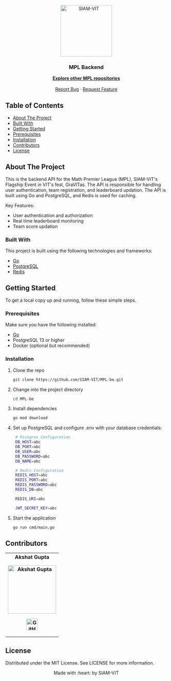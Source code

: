<p align="center"><img src="https://imgur.com/Vp4LWt0.png" width=160 title="SIAM-VIT" alt="SIAM-VIT"></a>
</p>
<div align="center">
  <h3 align="center">MPL Backend</h3>

  <p align="center">
    <a href="https://github.com/orgs/SIAM-VIT/repositories?q=mpl"><strong>Explore other MPL repositories</strong></a>
    <br />
    <br />
    <a href="https://github.com/SIAM-VIT/MPL-be/issues">Report Bug</a>
    ·
    <a href="https://github.com/SIAM-VIT/MPL-be/issues">Request Feature</a>
  </p>
</div>

<!-- TABLE OF CONTENTS -->

## Table of Contents

- [About The Project](#about-the-project)
- [Built With](#built-with)
- [Getting Started](#getting-started)
- [Prerequisites](#prerequisites)
- [Installation](#installation)
- [Contributors](#contributors)
- [License](#license)

<!-- ABOUT THE PROJECT -->

## About The Project

This is the backend API for the Math Premier League (MPL), SIAM-VIT's Flagship Event in VIT's fest, GraVITas. The API is responsible for handling user authentication, team registration, and leaderboard updation. The API is built using Go and PostgreSQL, and Redis is used for caching.

Key Features:

- User authentication and authorization
- Real time leaderboard monitoring
- Team score updation

### Built With

This project is built using the following technologies and frameworks:

- [Go](https://golang.org/)
- [PostgreSQL](https://www.postgresql.org/)
- [Redis](https://redis.io/docs/latest/)

<!-- GETTING STARTED -->

## Getting Started

To get a local copy up and running, follow these simple steps.

### Prerequisites

Make sure you have the following installed:

- [Go](https://golang.org/doc/install)
- PostgreSQL 13 or higher
- Docker (optional but recommended)

### Installation

1. Clone the repo

   ```sh
   git clone https://github.com/SIAM-VIT/MPL-be.git

   ```

2. Change into the project directory

   ```sh
   cd MPL-be

   ```

3. Install dependencies

   ```sh
   go mod download

   ```

4. Set up PostgreSQL and configure .env with your database credentials:

   ```sh
    # Postgres Configuration
    DB_HOST=abc
    DB_PORT=abc
    DB_USER=abc
    DB_PASSWORD=abc
    DB_NAME=abc

    # Redis Configuration
    REDIS_HOST=abc
    REDIS_PORT=abc
    REDIS_PASSWORD=abc
    REDIS_DB=abc

    REDIS_URI=abc

    JWT_SECRET_KEY=abc

   ```

5. Start the application
   ```sh
   go run cmd/main.go
   ```

## Contributors

<table>
	<tr align="center" style="font-weight:bold">
		<td>
		Akshat Gupta
		<p align="center">
			<img src = "https://avatars.githubusercontent.com/u/84951451?v=4" width="150" height="150" alt="Akshat Gupta">
		</p>
			<p align="center">
				<a href = "https://github.com/Oik17">
					<img src = "http://www.iconninja.com/files/241/825/211/round-collaboration-social-github-code-circle-network-icon.svg" width="36" height = "36" alt="GitHub"/>
				</a>
			</p>
		</td>
	</tr>
</table>

<!-- LICENSE -->

## License

Distributed under the MIT License. See LICENSE for more information.

<p align="center">
	Made with :heart: by SIAM-VIT
</p>

